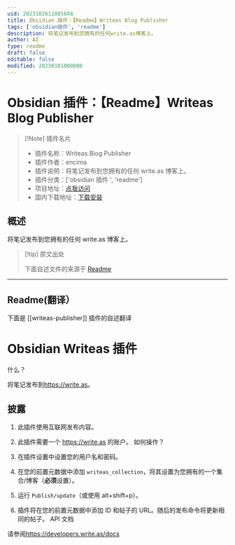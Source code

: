```yaml
---
uid: 2023102611085848
title: Obsidian 插件：【Readme】Writeas Blog Publisher
tags: ['obsidian插件', 'readme']
description: 将笔记发布到您拥有的任何write.as博客上。
author: AI
type: readme
draft: false
editable: false
modified: 20230101000000
---
```


# Obsidian 插件：【Readme】Writeas Blog Publisher

> [!Note] 插件名片
> - 插件名称：Writeas Blog Publisher
> - 插件作者：encima
> - 插件说明：将笔记发布到您拥有的任何 write.as 博客上。
> - 插件分类：['obsidian 插件 ', 'readme']
> - 项目地址：[点我访问](https://github.com/encima/obsidian-writeas-plugin)
> - 国内下载地址：[下载安装](https://pkmer.cn/products/plugin/pluginMarket/?writeas-publisher)

## 概述

将笔记发布到您拥有的任何 write.as 博客上。

> [!tip] 原文出处
>
>下面自述文件的来源于 [Readme](https://ghproxy.net/https://raw.githubusercontent.com/encima/obsidian-writeas-plugin/main/README.md)

---

## Readme(翻译）

下面是 [[writeas-publisher]] 插件的自述翻译

# Obsidian Writeas 插件

什么？

将笔记发布到<https://write.as>。

## 披露

1. 此插件使用互联网发布内容。
2. 此插件需要一个 <https://write.as> 的账户。
如何操作？

3. 在插件设置中设置您的用户名和密码。
4. 在您的前置元数据中添加 `writeas_collection`，将其设置为您拥有的一个集合/博客（**必须**设置）。
5. 运行 `Publish/update`（或使用 alt+shift+p）。
6. 插件将在您的前置元数据中添加 ID 和帖子的 URL。随后的发布命令将更新相同的帖子。
API 文档

请参阅<https://developers.write.as/docs>
